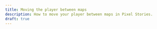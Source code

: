 ```yaml
---
title: Moving the player between maps
description: How to move your player between maps in Pixel Stories.
draft: true
---
```

